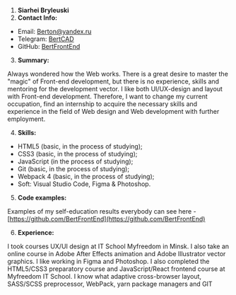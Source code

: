 1. **Siarhei Bryleuski**
2. **Contact Info:**

- Email: Berton@yandex.ru
- Telegram: [BertCAD](https://t.me/BertCAD)
- GitHub: [BertFrontEnd](https://github.com/BertFrontEnd)

3. **Summary:**

Always wondered how the Web works. There is a great desire to master the "magic" of Front-end development, but there is no experience, skills and mentoring for the development vector. I like both UI/UX-design and layout with Front-end development. Therefore, I want to change my current occupation, find an internship to acquire the necessary skills and experience in the field of Web design and Web development with further employment.

4. **Skills:**

- HTML5 (basic, in the process of studying);
- CSS3 (basic, in the process of studying);
- JavaScript (in the process of studying);
- Git (basic, in the process of studying);
- Webpack 4 (basic, in the process of studying);
- Soft: Visual Studio Code, Figma & Photoshop.

5. **Code examples:**

Examples of my self-education results everybody can see here - [https://github.com/BertFrontEnd](https://github.com/BertFrontEnd)

6. **Experience:**

I took courses UX/UI design at IT School Myfreedom in Minsk. I also take an online course in Adobe After Effects animation and Adobe Illustrator vector graphics. I like working in Figma and Photoshop. I also completed the HTML5/CSS3 preparatory course and JavaScript/React frontend course at Myfreedom IT School. I know what adaptive cross-browser layout, SASS/SCSS preprocessor, WebPack, yarn package managers and GIT
